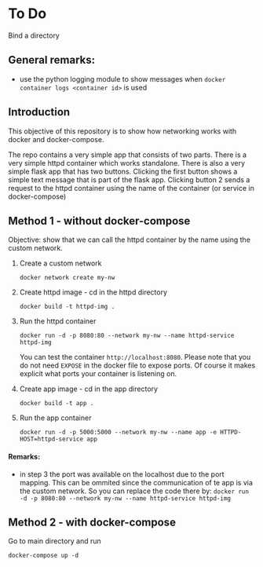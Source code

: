 # To Do
Bind a directory

## General remarks:
- use the python logging module to show messages when `docker container logs <container id>` is used

## Introduction

This objective of this repository is to show how networking works with docker and docker-compose. 

The repo contains a very simple app that consists of two parts. There is a very simple httpd container which works
standalone. There is also a very simple flask app that has two buttons. Clicking the first button shows a simple text
message that is part of the flask app. Clicking button 2 sends a request to the httpd container using the name of the 
container (or service in docker-compose)

## Method 1 - without docker-compose

Objective:
show that we can call the httpd container by the name using the custom network.

1. Create a custom network

    `docker network create my-nw`
2. Create httpd image - cd in the httpd directory

    `docker build -t httpd-img .`
3. Run the httpd container

    `docker run -d -p 8080:80 --network my-nw --name httpd-service httpd-img`

    You can test the container `http://localhost:8080`. Please note that you do not need `EXPOSE` in the docker file to expose ports. Of course it makes explicit what ports your container is listening on.
4. Create app image - cd in the app directory

   `docker build -t app .`
5. Run the app container 

    `docker run -d -p 5000:5000 --network my-nw --name app -e HTTPD-HOST=httpd-service app`

#### Remarks:
- in step 3 the port was available on the localhost due to the port mapping. This can be ommited since the communication 
   of te app is via the custom network. So you can replace the code there by:
`docker run -d -p 8080:80 --network my-nw --name httpd-service httpd-img`

## Method 2 - with docker-compose

Go to main directory and run

`docker-compose up -d`


